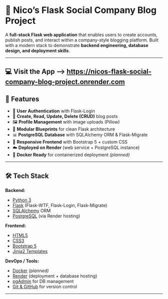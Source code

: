 # 🚀 Nico’s Flask Social Company Blog Project  

A **full-stack Flask web application** that enables users to create accounts, publish posts, and interact within a company-style blogging platform. Built with a modern stack to demonstrate **backend engineering, database design, and deployment skills**.  

---
## 💻 Visit the App --> https://nicos-flask-social-company-blog-project.onrender.com

## 🌟 Features  

- 🔐 **User Authentication** with Flask-Login  
- 📝 **Create, Read, Update, Delete (CRUD)** blog posts  
- 🖼️ **Profile Management** with image uploads (Pillow)  
- 📂 **Modular Blueprints** for clean Flask architecture  
- 📊 **PostgreSQL Database** with SQLAlchemy ORM & Flask-Migrate  
- 🎨 **Responsive Frontend** with Bootstrap 5 + custom CSS  
- ☁️ **Deployed on Render** (web service + PostgreSQL instance)  
- 🐳 **Docker Ready** for containerized deployment *(planned)*  

---

## 🛠️ Tech Stack  

**Backend:**  
- [Python 3](https://www.python.org/)  
- [Flask](https://flask.palletsprojects.com/) (Flask-WTF, Flask-Login, Flask-Migrate)  
- [SQLAlchemy](https://www.sqlalchemy.org/) ORM  
- [PostgreSQL](https://www.postgresql.org/) (via Render hosting)  

**Frontend:**  
- [HTML5](https://developer.mozilla.org/en-US/docs/Web/HTML)  
- [CSS3](https://developer.mozilla.org/en-US/docs/Web/CSS)  
- [Bootstrap 5](https://getbootstrap.com/)  
- [Jinja2 Templates](https://jinja.palletsprojects.com/)  

**DevOps / Tools:**  
- [Docker](https://www.docker.com/) *(planned)*  
- [Render](https://render.com/) (deployment + database hosting)  
- [pgAdmin](https://www.pgadmin.org/) for DB management  
- [Git & GitHub](https://github.com/) for version control  

---
